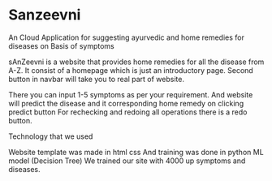 # Sanzeevni

An Cloud Application for suggesting ayurvedic and home remedies for diseases on Basis of symptoms

sAnZeevni is a website that provides home remedies for all the disease from A-Z. It consist of a homepage which is just an introductory page. Second button in navbar will take you to real part of website.

There you can input 1-5 symptoms as per your requirement. And website will predict the disease and it corresponding home remedy on clicking predict button For rechecking and redoing all operations there is a redo button.

Technology that we used

Website template was made in html css And training was done in python ML model (Decision Tree) We trained our site with 4000 up symptoms and diseases.
